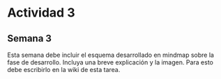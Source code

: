 # Actividad 3
## Semana 3
Esta semana debe incluir el esquema desarrollado en mindmap sobre la fase de desarrollo.
Incluya una breve explicación y la imagen.
Para esto debe escribirlo en la wiki de esta tarea.
